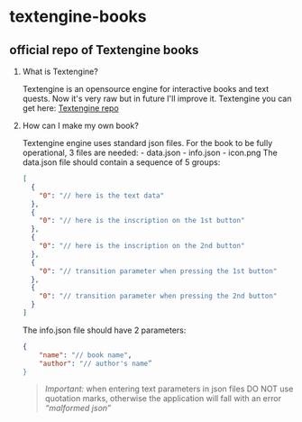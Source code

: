 textengine-books
====
official repo of Textengine books
----
 1. What is Textengine?
		
	Textengine is an opensource engine for interactive books and text quests.
	Now it's very raw but in future I'll improve it.
	Textengine you can get here: [Textengine repo](https://github.com/lesnoilis/textengine)

 2. How can I make my own book?
	
	Textengine engine uses standard json files. For the book to be fully operational, 3 files are needed:
		- data.json
		- info.json
		- icon.png
	The data.json file should contain a sequence of 5 groups:
		
	```json
	[
	  {
		"0": "// here is the text data"
	  },
	  {
		"0": "// here is the inscription on the 1st button"
	  },
	  {
		"0": "// here is the inscription on the 2nd button"
	  },
	  {
		"0": "// transition parameter when pressing the 1st button"
	  },
	  {
		"0": "// transition parameter when pressing the 2nd button"
	  }
	]
	```
		
	The info.json file should have 2 parameters:
		
	```json
	{
		"name": "// book name",
		"author": "// author's name”
	}
	```
	>*Important:*
	> when entering text parameters in json files DO NOT use quotation marks, otherwise the application will fall with an error *“malformed json”*
	
